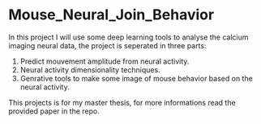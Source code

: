 # Mouse_Neural_Join_Behavior

In this project I will use some deep learning tools to analyse the calcium imaging neural data, the project is seperated in three parts:

<ol>
  <li> Predict mouvement amplitude from neural activity.</li>
  <li> Neural activity dimensionality techniques.</li>
  <li> Genrative tools to make some image of mouse behavior based on the neural activity.</li>
</ol>

This projects is for my master thesis, for more informations read the provided paper in the repo.
